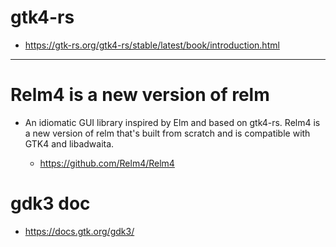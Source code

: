 # gtk4-rs

- https://gtk-rs.org/gtk4-rs/stable/latest/book/introduction.html

<hr>

# Relm4 is a new version of relm

- An idiomatic GUI library inspired by Elm and based on gtk4-rs. Relm4 is a new version of relm that's built from scratch and is compatible with GTK4 and libadwaita.

  - https://github.com/Relm4/Relm4

# gdk3 doc

- https://docs.gtk.org/gdk3/
